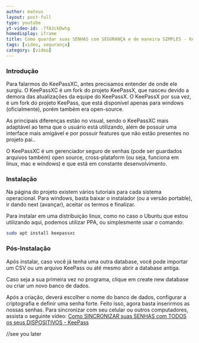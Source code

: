 ```yaml
---
author: mateus
layout: post-full
type: youtube
yt-video-id: -7fA3ckDwhg
homedisplay: iframe
title: Como guardar suas SENHAS com SEGURANÇA e de maneira SIMPLES - KeePassXC
tags: [video, segurança]
category: [video]
---
```


### Introdução

Para falarmos do KeePassXC, antes precisamos entender de onde ele surgiu. O KeePassXC é um fork do projeto KeePassX, que nasceu devido a demora das atualizações da equipe do KeePassX. O KeePassX por sua vez, é um fork do projeto KeePass, que está disponível apenas para windows (oficialmente), porém também era open-source.

As principais diferenças estão no visual, sendo o KeePassXC mais adaptável ao tema que o usuário está utilizando, além de possuir uma interface mais amigável e por possuir features que não estão presentes no projeto pai..

O KeePassXC é um gerenciador seguro de senhas (pode ser guardados arquivos também) open source, cross-plataform (ou seja, funciona em linux, mac e windows) e que está em constante desenvolvimento.


### Instalação

Na página do projeto existem vários tutoriais para cada sistema operacional. Para windows, basta baixar o instalador (ou a versão portable), ir dando next (avançar), aceitar os termos e finalizar.

Para instalar em uma distribuição linux, como no caso o Ubuntu que estou utilizando aqui, podemos utilizar PPA, ou simplesmente usar o comando:

```bash
sudo apt install keepassxc
```

### Pós-Instalação
Após instalar, caso você já tenha uma outra database, você pode importar um CSV ou um arquivo KeePass ou até mesmo abrir a database antiga.

Caso seja a sua primeira vez no programa, clique em create new database ou criar um novo banco de dados.

Após a criação, deverá escolher o nome do banco de dados, configurar a criptografia e definir uma senha forte. Feito isso, agora basta inserirmos as nossas senhas. Para sincronizar com seu celular ou outros computadores, assista o seguinte vídeo: [Como SINCRONIZAR suas SENHAS com TODOS os seus DISPOSITIVOS - KeePass](https://www.youtube.com/watch?v=VjqRY7Qky2w)

//see you later
